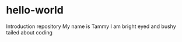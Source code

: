 # hello-world
Introduction repository
My name is Tammy
I am bright eyed and bushy tailed about coding
